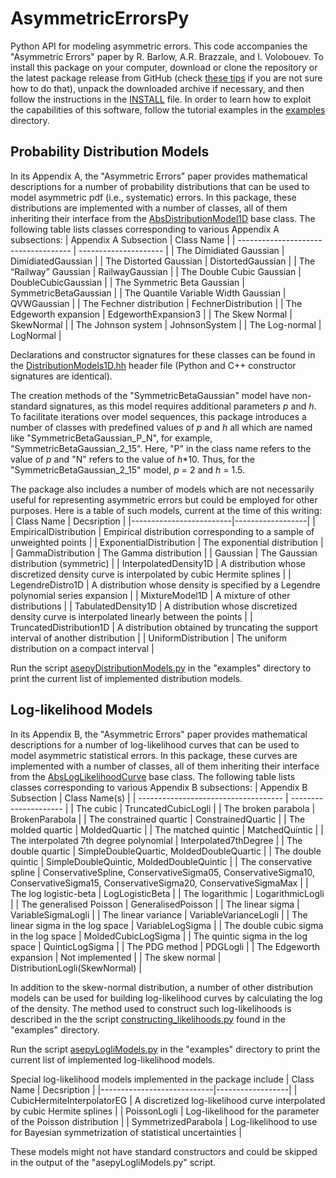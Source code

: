 # AsymmetricErrorsPy
Python API for modeling asymmetric errors. This code accompanies the
"Asymmetric Errors" paper by R. Barlow, A.R. Brazzale, and I. Volobouev.
To install this package on your computer, download or clone the repository
or the latest package release from GitHub (check
[these tips](https://zapier.com/blog/how-to-download-from-github/)
if you are not sure how to do that),
unpack the downloaded archive if necessary, and then follow the instructions
in the [INSTALL](./INSTALL) file. In order to learn how to exploit
the capabilities of this software, follow the tutorial examples in
the [examples](./examples) directory.

## Probability Distribution Models
In its Appendix A, the "Asymmetric Errors" paper provides
mathematical descriptions for a number of probability distributions
that can be used to model asymmetric pdf (i.e., systematic) errors.
In this package, these distributions are implemented with a number
of classes, all of them inheriting their interface from the
[AbsDistributionModel1D](https://github.com/igvgit/AsymmetricErrors/blob/main/ase/AbsDistributionModel1D.hh)
base class. The following table lists classes
corresponding to various Appendix A subsections:
| Appendix A Subsection                |  Class Name           |
| ------------------------------------ | --------------------- |
| The Dimidiated Gaussian              | DimidiatedGaussian    |
| The Distorted Gaussian               | DistortedGaussian     |
| The “Railway” Gaussian               | RailwayGaussian       |
| The Double Cubic Gaussian            | DoubleCubicGaussian   |
| The Symmetric Beta Gaussian          | SymmetricBetaGaussian |
| The Quantile Variable Width Gaussian | QVWGaussian           |
| The Fechner distribution             | FechnerDistribution   |
| The Edgeworth expansion              | EdgeworthExpansion3   |
| The Skew Normal                      | SkewNormal            |
| The Johnson system                   | JohnsonSystem         |
| The Log-normal                       | LogNormal             |

Declarations and constructor signatures for these classes can be found in the
[DistributionModels1D.hh](https://github.com/igvgit/AsymmetricErrors/blob/main/ase/DistributionModels1D.hh)
header file (Python and C++ constructor signatures are identical).

The creation methods of the "SymmetricBetaGaussian" model have
non-standard signatures, as this model requires additional parameters _p_ and _h_.
To facilitate iterations over model sequences, this package introduces a number
of classes with predefined values of _p_ and _h_ all which are named like 
"SymmetricBetaGaussian_P_N", for example, "SymmetricBetaGaussian_2_15".
Here, "P" in the class name refers to the value of _p_ and "N" refers
to the value of _h_*10. Thus, for the "SymmetricBetaGaussian_2_15"
model, _p_ = 2 and _h_ = 1.5.

The package also includes a number of models which are not necessarily useful for representing
asymmetric errors but could be employed for other purposes.
Here is a table of such models, current at the time of this writing:
|  Class Name             |  Decsription     |
|-------------------------|------------------|
| EmpiricalDistribution   | Empirical distribution corresponding to a sample of unweighted points |
| ExponentialDistribution | The exponential distribution |
| GammaDistribution       | The Gamma distribution |
| Gaussian                | The Gaussian distribution (symmetric) |
| InterpolatedDensity1D   | A distribution whose discretized density curve is interpolated by cubic Hermite splines |
| LegendreDistro1D        | A distribution whose density is specified by a Legendre polynomial series expansion |
| MixtureModel1D          | A mixture of other distributions |
| TabulatedDensity1D      | A distribution whose discretized density curve is interpolated linearly between the points |
| TruncatedDistribution1D | A distribution obtained by truncating the support interval of another distribution |
| UniformDistribution     | The uniform distribution on a compact interval |

Run the script [asepyDistributionModels.py](./examples/asepyDistributionModels.py)
in the "examples" directory to print the current list of implemented
distribution models.

## Log-likelihood Models
In its Appendix B, the "Asymmetric Errors" paper provides
mathematical descriptions for a number of log-likelihood
curves that can be used to model asymmetric statistical errors.
In this package, these curves are implemented with a number
of classes, all of them inheriting their interface from the
[AbsLogLikelihoodCurve](https://github.com/igvgit/AsymmetricErrors/blob/main/ase/AbsLogLikelihoodCurve.hh)
base class. The following table lists classes
corresponding to various Appendix B subsections:
| Appendix B Subsection                |  Class Name(s)        |
| ------------------------------------ | --------------------- |
| The cubic | TruncatedCubicLogli |
| The broken parabola | BrokenParabola |
| The constrained quartic | ConstrainedQuartic |
| The molded quartic | MoldedQuartic |
| The matched quintic | MatchedQuintic  |
| The interpolated 7th degree polynomial | Interpolated7thDegree |
| The double quartic | SimpleDoubleQuartic, MoldedDoubleQuartic |
| The double quintic | SimpleDoubleQuintic, MoldedDoubleQuintic |
| The conservative spline | ConservativeSpline, ConservativeSigma05, ConservativeSigma10, ConservativeSigma15, ConservativeSigma20, ConservativeSigmaMax |
| The log logistic-beta | LogLogisticBeta |
| The logarithmic | LogarithmicLogli |
| The generalised Poisson | GeneralisedPoisson |
| The linear sigma | VariableSigmaLogli |
| The linear variance | VariableVarianceLogli |
| The linear sigma in the log space | VariableLogSigma |
| The double cubic sigma in the log space | MoldedCubicLogSigma |
| The quintic sigma in the log space | QuinticLogSigma |
| The PDG method | PDGLogli |
| The Edgeworth expansion | Not implemented |
| The skew normal | DistributionLogli(SkewNormal) |

In addition to the skew-normal distribution, a number of other
distribution models can be used for building log-likelihood curves
by calculating the log of the density. The method used to
construct such log-likelihoods is described in the the script
[constructing_likelihoods.py](./examples/constructing_likelihoods.py)
found in the "examples" directory.

Run the script [asepyLogliModels.py](./examples/asepyLogliModels.py)
in the "examples" directory to print the current list of implemented
log-likelihood models.

Special log-likelihood models implemented in the package include
|  Class Name                |  Decsription     |
|----------------------------|------------------|
| CubicHermiteInterpolatorEG | A discretized log-likelihood curve interpolated by cubic Hermite splines |
| PoissonLogli               | Log-likelihood for the parameter of the Poisson distribution |
| SymmetrizedParabola        | Log-likelihood to use for Bayesian symmetrization of statistical uncertainties |

These models might not have standard constructors and could
be skipped in the output of the "asepyLogliModels.py" script.
